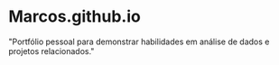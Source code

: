# Marcos.github.io
"Portfólio pessoal para demonstrar habilidades em análise de dados e projetos relacionados."

